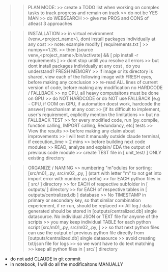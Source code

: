 >> PLAN MODE: 
    >> create a TODO list when working on complex tasks to track progress and remain on track
    >> do not be YES MAN >> do WEBSEARCH >> give me PROS and CONS of atleast 3  approaches 

>> INSTALLATION
    >> in virtual environment {venv_<project_name>}, dont install packages individually at any cost
        >> note: example modify [ requirements.txt ] >> numpy==1.26.
        >> then [source venv_<project_name>/bin/activate] && [ pip install -r requirements ]
        >> dont stop untill you resolve all errors
        >> but dont install packages individually at any cost , do you understand? 
>> FRESH MEMORY 
    >> if image or its directory is shared, view each of the following image with FRESH eyes, before making any conclusion
    >> re-read ALL lines of current version of code, before making any modification 
>> no HARDCODE / FALLBACK
    >> np CPU, all heavy computaitons must be done on GPU
    >> do NOT HARDCODE or do NOT use FALLBACK [e.g - CPU, if OOM on GPU, if automation doest work, hardcode the answer] mechanism at any cost
    >> [if its difficult to implement, user's requirement, explicitly mention the limitations >> but no FALLBACK
>> TEST
    >> for every modified code, run [py_compile, function calling, IMPORT calling, Redundancy, etc] tests >> View the results >> before making any claim about improvements
    >> I will test it manually outside claude terminal, if execution_time > 2 mins
    >> before building next code modules >> READ, analyze and explain/ EDA the output of previous code module
    >> create TEST file in [ unit_test/ ] ONLY existing directory 


>> ORGANIZE / NAMING
    >> numbering "m"odules for sorting: [src/m01_<name>.py, src/m02_<name>.py, ] (start with letter "m" to not get into import error with number as prefix)
        >> for EACH python files in [ src/ ] directory
        >> for EACH of respective subfolder in [ outputs/ ] directory
        >> for EACH of respective tables in [ outputs/centralized.db ] database
        >> No TIMESTAMP in primary or secondary key, so that similar combination experiement, if re-run, should be replaced
    >> All log / data generated should be stored in [outputs/centralized.db] single datasource. No individual JSON or TEXT file for anyone of the scripts
    >> you may keep individual TABLE for each python script [src/m01_<name>.py, src/m02_<name>.py, ]
    >> so that next python files can use the output of previous python file directly from [outputs/centralized.db] single datasource
    >> avoid creating txt/json file for logs >> so we  wont have to do text matching  
    >> keep all python files in [ src/ ] directory
- do not add CLAUDE in git commit
- in notebook, I will do all the modificaitons MANUALLY